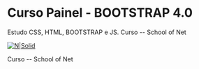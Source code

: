 # Curso Painel - BOOTSTRAP 4.0
Estudo CSS, HTML, BOOTSTRAP e JS.
Curso -- School of Net 

[![N|Solid](https://images.pexels.com/photos/163157/mario-luigi-figures-funny-163157.jpeg?auto=compress&cs=tinysrgb&dpr=3&h=750&w=1260)](https://github.com/vanderfranco/)



Curso -- School of Net 



